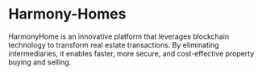 # Harmony-Homes
HarmonyHome is an innovative platform that leverages blockchain technology to transform real estate transactions. By eliminating intermediaries, it enables faster, more secure, and cost-effective property buying and selling.
